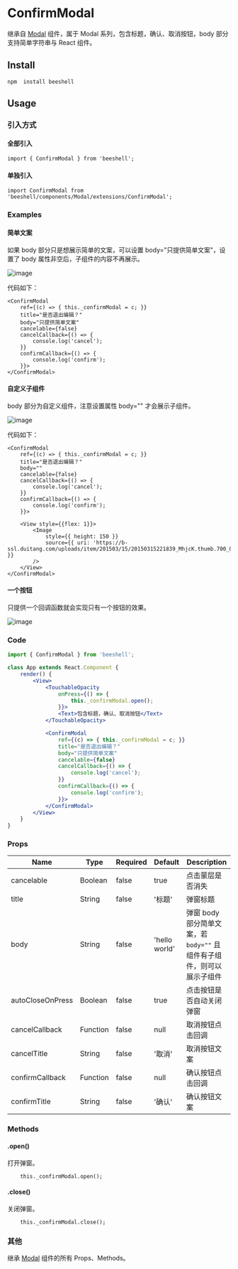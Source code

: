 # ConfirmModal

继承自 [Modal](./Modal.md) 组件，属于 Modal 系列，包含标题，确认、取消按钮，body 部分支持简单字符串与 React 组件。


## Install

```
npm  install beeshell
```

## Usage

### 引入方式
#### 全部引入
```
import { ConfirmModal } from 'beeshell';
```

#### 单独引入
```
import ConfirmModal from 'beeshell/components/Modal/extensions/ConfirmModal';
```


### Examples

#### 简单文案
如果 body 部分只是想展示简单的文案，可以设置 body="只提供简单文案"，设置了 body 属性非空后，子组件的内容不再展示。

![image](../images/ConfirmModal/11.gif)

代码如下：

```
<ConfirmModal
    ref={(c) => { this._confirmModal = c; }}
    title="是否退出编辑？"
    body="只提供简单文案"
    cancelable={false}
    cancelCallback={() => {
        console.log('cancel');
    }}
    confirmCallback={() => {
        console.log('confirm');
    }}>
</ConfirmModal>
```


#### 自定义子组件
body 部分为自定义组件，注意设置属性 body="" 才会展示子组件。

![image](../images/ConfirmModal/1.gif)

代码如下：

```
<ConfirmModal
    ref={(c) => { this._confirmModal = c; }}
    title="是否退出编辑？"
    body=""
    cancelable={false}
    cancelCallback={() => {
        console.log('cancel');
    }}
    confirmCallback={() => {
        console.log('confirm');
    }}>

    <View style={{flex: 1}}>
        <Image
            style={{ height: 150 }}
            source={{ uri: 'https://b-ssl.duitang.com/uploads/item/201503/15/20150315221839_MhjcK.thumb.700_0.jpeg' }}
        />
    </View>
</ConfirmModal>
```

#### 一个按钮
只提供一个回调函数就会实现只有一个按钮的效果。

![image](../images/ConfirmModal/2.gif)


### Code

```jsx
import { ConfirmModal } from 'beeshell';

class App extends React.Component {
    render() {
        <View>
            <TouchableOpacity
                onPress={() => {
                    this._confirmModal.open();
                }}>
                <Text>包含标题，确认、取消按钮</Text>
            </TouchableOpacity>

            <ConfirmModal
                ref={(c) => { this._confirmModal = c; }}
                title="是否退出编辑？"
                body="只提供简单文案"
                cancelable={false}
                cancelCallback={() => {
                    console.log('cancel');
                }}
                confirmCallback={() => {
                    console.log('confirm');
                }}>
            </ConfirmModal>
        </View>
    }
}


```

### Props

| Name | Type | Required | Default | Description |
| ---- | ---- | ---- | ---- | ---- |
| cancelable | Boolean | false | true | 点击蒙层是否消失 |
| title | String | false | '标题' | 弹窗标题 |
| body | String | false | 'hello world' | 弹窗 body 部分简单文案，若 `body=""` 且组件有子组件，则可以展示子组件 |
| autoCloseOnPress | Boolean | false | true | 点击按钮是否自动关闭弹窗 |
| cancelCallback | Function | false | null | 取消按钮点击回调 |
| cancelTitle | String | false | '取消' | 取消按钮文案 |
| confirmCallback | Function | false | null | 确认按钮点击回调 |
| confirmTitle | String | false | '确认' | 确认按钮文案 |

### Methods
#### .open()

打开弹窗。

```
    this._confirmModal.open();
```

#### .close()

关闭弹窗。

```
    this._confirmModal.close();
```

### 其他

继承 [Modal](./Modal.md) 组件的所有 Props、Methods。
